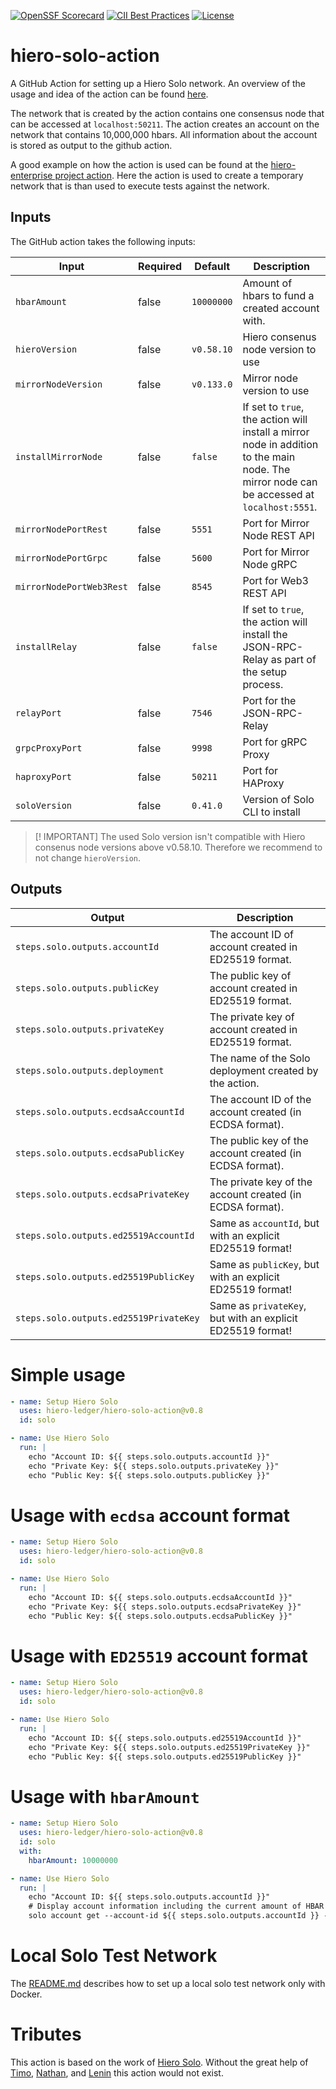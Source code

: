 [![OpenSSF Scorecard](https://api.scorecard.dev/projects/github.com/hiero-ledger/hiero-solo-action/badge)](https://scorecard.dev/viewer/?uri=github.com/hiero-ledger/hiero-solo-action)
[![CII Best Practices](https://bestpractices.coreinfrastructure.org/projects/10697/badge)](https://bestpractices.coreinfrastructure.org/projects/10697)
[![License](https://img.shields.io/badge/license-apache2-blue.svg)](LICENSE)

# hiero-solo-action

A GitHub Action for setting up a Hiero Solo network.
An overview of the usage and idea of the action can be found [here](https://dev.to/hendrikebbers/ci-for-hedera-based-projects-2nja).

The network that is created by the action contains one consensus node that can be accessed at `localhost:50211`.
The action creates an account on the network that contains 10,000,000 hbars.
All information about the account is stored as output to the github action.

A good example on how the action is used can be found at the [hiero-enterprise project action](<[https://github.com/OpenElements/hedera-enterprise/blob/main/.github/workflows/maven.yml](https://github.com/OpenElements/hiero-enterprise-java/blob/main/.github/workflows/maven.yml)>). Here the action is used to create a temporary network that is than used to execute tests against the network.

## Inputs

The GitHub action takes the following inputs:

| Input                    | Required | Default    | Description                                                                                                                                |
|--------------------------|----------|------------|--------------------------------------------------------------------------------------------------------------------------------------------|
| `hbarAmount`             | false    | `10000000` | Amount of hbars to fund a created account with.                                                                                            |
| `hieroVersion`           | false    | `v0.58.10` | Hiero consenus node version to use                                                                                                         |
| `mirrorNodeVersion`      | false    | `v0.133.0` | Mirror node version to use                                                                                                                 |
| `installMirrorNode`      | false    | `false`    | If set to `true`, the action will install a mirror node in addition to the main node. The mirror node can be accessed at `localhost:5551`. |
| `mirrorNodePortRest`     | false    | `5551`     | Port for Mirror Node REST API                                                                                                              |
| `mirrorNodePortGrpc`     | false    | `5600`     | Port for Mirror Node gRPC                                                                                                                  |
| `mirrorNodePortWeb3Rest` | false    | `8545`     | Port for Web3 REST API                                                                                                                     |
| `installRelay`           | false    | `false`    | If set to `true`, the action will install the JSON-RPC-Relay as part of the setup process.                                                 |
| `relayPort`              | false    | `7546`     | Port for the JSON-RPC-Relay                                                                                                                |
| `grpcProxyPort`          | false    | `9998`     | Port for gRPC Proxy                                                                                                                        |
| `haproxyPort`            | false    | `50211`    | Port for HAProxy                                                                                                                           |
| `soloVersion`            | false    | `0.41.0`   | Version of Solo CLI to install                                                                                                             |

> [! IMPORTANT]
> The used Solo version isn't compatible with Hiero consenus node versions above v0.58.10.
> Therefore we recommend to not change `hieroVersion`.

## Outputs

| Output                                 | Description                                                |
| -------------------------------------- | ---------------------------------------------------------- |
| `steps.solo.outputs.accountId`         | The account ID of account created in ED25519 format.       |
| `steps.solo.outputs.publicKey`         | The public key of account created in ED25519 format.       |
| `steps.solo.outputs.privateKey`        | The private key of account created in ED25519 format.      |
| `steps.solo.outputs.deployment`        | The name of the Solo deployment created by the action.     |
| `steps.solo.outputs.ecdsaAccountId`    | The account ID of the account created (in ECDSA format).   |
| `steps.solo.outputs.ecdsaPublicKey`    | The public key of the account created (in ECDSA format).   |
| `steps.solo.outputs.ecdsaPrivateKey`   | The private key of the account created (in ECDSA format).  |
| `steps.solo.outputs.ed25519AccountId`  | Same as `accountId`, but with an explicit ED25519 format!  |
| `steps.solo.outputs.ed25519PublicKey`  | Same as `publicKey`, but with an explicit ED25519 format!  |
| `steps.solo.outputs.ed25519PrivateKey` | Same as `privateKey`, but with an explicit ED25519 format! |

# Simple usage

```yaml
- name: Setup Hiero Solo
  uses: hiero-ledger/hiero-solo-action@v0.8
  id: solo

- name: Use Hiero Solo
  run: |
    echo "Account ID: ${{ steps.solo.outputs.accountId }}"
    echo "Private Key: ${{ steps.solo.outputs.privateKey }}"
    echo "Public Key: ${{ steps.solo.outputs.publicKey }}"
```

# Usage with `ecdsa` account format

```yaml
- name: Setup Hiero Solo
  uses: hiero-ledger/hiero-solo-action@v0.8
  id: solo

- name: Use Hiero Solo
  run: |
    echo "Account ID: ${{ steps.solo.outputs.ecdsaAccountId }}"
    echo "Private Key: ${{ steps.solo.outputs.ecdsaPrivateKey }}"
    echo "Public Key: ${{ steps.solo.outputs.ecdsaPublicKey }}"
```

# Usage with `ED25519` account format

```yaml
- name: Setup Hiero Solo
  uses: hiero-ledger/hiero-solo-action@v0.8
  id: solo

- name: Use Hiero Solo
  run: |
    echo "Account ID: ${{ steps.solo.outputs.ed25519AccountId }}"
    echo "Private Key: ${{ steps.solo.outputs.ed25519PrivateKey }}"
    echo "Public Key: ${{ steps.solo.outputs.ed25519PublicKey }}"
```

# Usage with `hbarAmount`

```yaml
- name: Setup Hiero Solo
  uses: hiero-ledger/hiero-solo-action@v0.8
  id: solo
  with:
    hbarAmount: 10000000

- name: Use Hiero Solo
  run: |
    echo "Account ID: ${{ steps.solo.outputs.accountId }}"
    # Display account information including the current amount of HBAR
    solo account get --account-id ${{ steps.solo.outputs.accountId }} --deployment "solo-deployment"
```

# Local Solo Test Network

The [README.md](./local/README.md) describes how to set up a local solo test network only with Docker.

# Tributes

This action is based on the work of [Hiero Solo](https://github.com/hiero-ledger/solo).
Without the great help of [Timo](https://github.com/timo0), [Nathan](https://github.com/nathanklick), and [Lenin](https://github.com/leninmehedy) this action would not exist.
